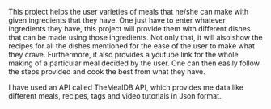 This project helps the user varieties of meals that he/she can make with given ingredients that they have. 
One just have to enter whatever ingredients they have, this project will provide them with different dishes that can be made using those ingredients. 
Not only that, it will also show the recipes for all the dishes mentioned for the ease of the user to make what they crave. 
Furthermore, it also provides a youtube link for the whole making of a particular meal decided by the user. One can then easily follow the steps provided and cook the best from what they have.

I have used an API called TheMealDB API, which provides me data like different meals, recipes, tags and video tutorials in Json format.

